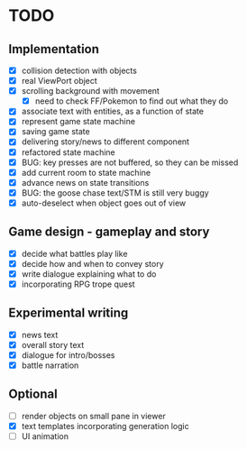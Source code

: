 # TODO

## Implementation

- [x] collision detection with objects
- [x] real ViewPort object
- [x] scrolling background with movement
  - [x] need to check FF/Pokemon to find out what they do
- [x] associate text with entities, as a function of state
- [x] represent game state machine
- [x] saving game state
- [x] delivering story/news to different component
- [x] refactored state machine
- [x] BUG: key presses are not buffered, so they can be missed
- [x] add current room to state machine
- [x] advance news on state transitions
- [x] BUG: the goose chase text/STM is still very buggy
- [x] auto-deselect when object goes out of view

## Game design - gameplay and story

- [x] decide what battles play like
- [x] decide how and when to convey story
- [x] write dialogue explaining what to do
- [x] incorporating RPG trope quest

## Experimental writing
- [x] news text
- [x] overall story text
- [x] dialogue for intro/bosses
- [x] battle narration

## Optional
- [ ] render objects on small pane in viewer
- [x] text templates incorporating generation logic
- [ ] UI animation
